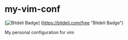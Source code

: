 my-vim-conf
===========

[![Bitdeli Badge](https://d2weczhvl823v0.cloudfront.net/bameda/my-vim-conf/trend.png)]
(https://bitdeli.com/free "Bitdeli Badge")

My  personal configuration for vim
